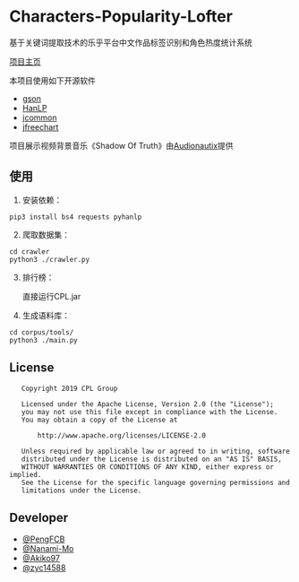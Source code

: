 # Characters-Popularity-Lofter

基于关键词提取技术的乐乎平台中文作品标签识别和角色热度统计系统

[项目主页](https://pengfcb.github.io/Characters-Popularity-Lofter/)

本项目使用如下开源软件

* [gson](https://github.com/google/gson)
* [HanLP](https://github.com/hankcs/HanLP)
* [jcommon](https://github.com/jfree/jcommon)
* [jfreechart](https://github.com/jfree/jfreechart)

项目展示视频背景音乐《Shadow Of Truth》由[Audionautix](https://audionautix.com)提供

## 使用

1. 安装依赖：

```shell
pip3 install bs4 requests pyhanlp
```

2. 爬取数据集：

```shell
cd crawler 
python3 ./crawler.py
```

3. 排行榜：

   直接运行CPL.jar

4. 生成语料库：
```
cd corpus/tools/ 
python3 ./main.py
```

## License
```
   Copyright 2019 CPL Group

   Licensed under the Apache License, Version 2.0 (the "License");
   you may not use this file except in compliance with the License.
   You may obtain a copy of the License at

       http://www.apache.org/licenses/LICENSE-2.0

   Unless required by applicable law or agreed to in writing, software
   distributed under the License is distributed on an "AS IS" BASIS,
   WITHOUT WARRANTIES OR CONDITIONS OF ANY KIND, either express or implied.
   See the License for the specific language governing permissions and
   limitations under the License.
```

## Developer
* [@PengFCB](https://github.com/PengFCB)
* [@Nanami-Mo](https://github.com/Nanami-Mo)
* [@Akiko97](https://github.com/Akiko97)
* [@zyc14588](https://github.com/zyc14588)
